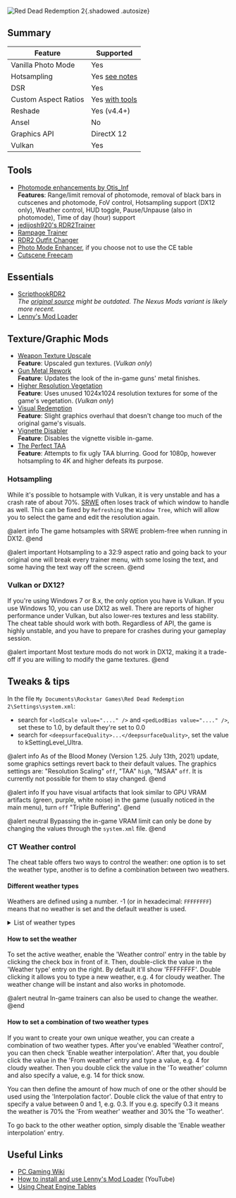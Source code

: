 ![Red Dead Redemption 2](Images\rdr2_header.png "Shot by Otis_Inf"){.shadowed .autosize}

## Summary

Feature | Supported
--|--
Vanilla Photo Mode | Yes
Hotsampling | Yes [see notes](#hotsampling)
DSR | Yes
Custom Aspect Ratios | Yes [with tools](https://framedsc.com/basics.htm#composing-for-custom-aspect-ratios)
Reshade | Yes (v4.4+)
Ansel | No
Graphics API | DirectX 12
Vulkan | Yes
 
## Tools
* [Photomode enhancements by Otis_Inf](..\CheatTables\RDR2_PhotomodeEnhancements_Otis.CT)  
**Features**: Range/limit removal of photomode, removal of black bars in cutscenes and photomode, FoV control, Hotsampling support (DX12 only), Weather control, HUD toggle, Pause/Unpause (also in photomode), Time of day (hour) support
* [jedijosh920's RDR2Trainer](http://discord.gg/wdNC5hn)
* [Rampage Trainer](https://www.nexusmods.com/reddeadredemption2/mods/233)
* [RDR2 Outfit Changer](https://www.rdr2mods.com/downloads/rdr2/scripts/12-rdr-2-outfit-changer/)
* [Photo Mode Enhancer](https://www.rdr2mods.com/downloads/rdr2/scripts/8-photo-mode-enhancer/), if you choose not to use the CE table
* [Cutscene Freecam](https://www.nexusmods.com/reddeadredemption2/mods/1209)

## Essentials
* [ScripthookRDR2](https://www.nexusmods.com/reddeadredemption2/mods/1472)  
*The [original source](https://www.dev-c.com/rdr2/scripthookrdr2/) might be outdated. The Nexus Mods variant is likely more recent.*
* [Lenny's Mod Loader](https://www.rdr2mods.com/downloads/rdr2/tools/76-lennys-mod-loader-rdr/)

## Texture/Graphic Mods
* [Weapon Texture Upscale](https://www.nexusmods.com/reddeadredemption2/mods/928)  
**Feature**: Upscaled gun textures. (*Vulkan only*)
* [Gun Metal Rework](https://www.nexusmods.com/reddeadredemption2/mods/648)  
**Feature**: Updates the look of the in-game guns' metal finishes.
* [Higher Resolution Vegetation](https://www.nexusmods.com/reddeadredemption2/mods/1553)  
**Feature**: Uses unused 1024x1024 resolution textures for some of the game's vegetation. (*Vulkan only*)
* [Visual Redemption](https://discord.gg/ADfQxWSv6J)  
**Feature**: Slight graphics overhaul that doesn't change too much of the original game's visuals.
* [Vignette Disabler](https://www.nexusmods.com/reddeadredemption2/mods/1569)  
**Feature**: Disables the vignette visible in-game.
* [The Perfect TAA](https://www.nexusmods.com/reddeadredemption2/mods/1222)  
**Feature**: Attempts to fix ugly TAA blurring. Good for 1080p, however hotsampling to 4K and higher defeats its purpose.

### Hotsampling
While it's possible to hotsample with Vulkan, it is very unstable and has a crash rate of about 70%. [SRWE](https://framedsc.com/basics.htm#hotsampling) often loses track of which window to handle as well. This can be fixed by `Refreshing` the `Window Tree`, which will allow you to select the game and edit the resolution again.

@alert info
The game hotsamples with SRWE problem-free when running in DX12.
@end

@alert important
Hotsampling to a 32:9 aspect ratio and going back to your original one will break every trainer menu, with some losing the text, and some having the text way off the screen.
@end

### Vulkan or DX12?
If you're using Windows 7 or 8.x, the only option you have is Vulkan. If you use Windows 10, you can use DX12 as well. There are reports of higher performance under Vulkan, but also lower-res textures and less stability. The cheat table should work with both. Regardless of API, the game is highly unstable, and you have to prepare for crashes during your gameplay session.

@alert important
Most texture mods do not work in DX12, making it a trade-off if you are willing to modify the game textures.
@end

## Tweaks & tips

In the file `My Documents\Rockstar Games\Red Dead Redemption 2\Settings\system.xml`:

- search for `<lodScale value="...." />` and `<pedLodBias value="...." />`, set these to 1.0, by default they're set to 0.0
- search for `<deepsurfaceQuality>...</deepsurfaceQuality>`, set the value to kSettingLevel_Ultra.

@alert info
As of the Blood Money (Version 1.25. July 13th, 2021) update, some graphics settings revert back to their default values. The graphics settings are: "Resolution Scaling" `off`, "TAA" `high`, "MSAA" `off`. It is currently not possible for them to stay changed.
@end

@alert info
If you have visual artifacts that look similar to GPU VRAM artifacts (green, purple, white noise) in the game (usually noticed in the main menu), turn `off` "Triple Buffering".
@end

@alert neutral
Bypassing the in-game VRAM limit can only be done by changing the values through the `system.xml` file.
@end

### CT Weather control

The cheat table offers two ways to control the weather: one option is to set the weather type, another is to define a combination between two weathers. 

#### Different weather types

Weathers are defined using a number. -1 (or in hexadecimal: `FFFFFFFF`) means that no weather is set and the default weather is used. 

<details><summary>List of weather types</summary>

Value | Weather name
--|--
0 | High pressure
1 | Sunny
2 | Misty
3 | Fog
4 | Clouds
5 | Overcast
6 | Overcast dark
7 | Drizzle
8 | Rain
9 | Thunder
10| Thunderstorm
11| Hurricane
12| Shower
13| Hail
14| Sleet
15| Snow clearing
16| Snow light
17| Snow
18| Blizzard
19| Ground blizzard
20| Whiteout
21| Sandstorm

</details>

#### How to set the weather
To set the active weather, enable the 'Weather control' entry in the table by clicking the check box in front of it. Then, double-click the value in the 'Weather type' entry on the right. By default it'll show 'FFFFFFFF'. Double clicking it allows you to type a new weather, e.g. 4 for cloudy weather. The weather change will be instant and also works in photomode.

@alert neutral
In-game trainers can also be used to change the weather.
@end

#### How to set a combination of two weather types
If you want to create your own unique weather, you can create a combination of two weather types. 
After you've enabled 'Weather control', you can then check 'Enable weather interpolation'. After that, you double click the value in the 'From weather' entry and type a value, e.g. 4 for cloudy weather. Then you double click the value in the 'To weather' column and also specify a value, e.g. 14 for thick snow. 

You can then define the amount of how much of one or the other should be used using the 'Interpolation factor'. Double click the value of that entry to specify a value between 0 and 1, e.g. 0.3. If you e.g. specify 0.3 it means the weather is 70% the 'From weather' weather and 30% the 'To weather'. 

To go back to the other weather option, simply disable the 'Enable weather interpolation' entry.

## Useful Links

* [PC Gaming Wiki](https://www.pcgamingwiki.com/wiki/Red_Dead_Redemption_2)
* [How to install and use Lenny's Mod Loader](https://www.youtube.com/watch?v=E-OIFFcIKDs) (YouTube)
* [Using Cheat Engine Tables](../GeneralGuides/cheat_engine_tables.htm)